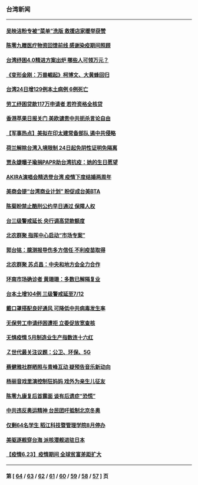### 台湾新闻
---
#### [吴映洁粉专被“菜单”洗版 救援店家暖举获赞](../../pages/ncid1349361/n13043593.md) 
#### [陈零九赠医疗物资回馈前线 感谢染疫期间照顾](../../pages/ncid1349361/n13044013.md) 
#### [台湾纾困4.0精进方案出炉 哪些人可领万元？](../../pages/ncid1349361/n13044044.md) 
#### [《变形金刚：万兽崛起》柯博文、大黄蜂回归](../../pages/ncid1349361/n13043954.md) 
#### [台湾24日增129例本土病例 6例死亡](../../pages/ncid1349361/n13043898.md) 
#### [劳工纾困贷款117万申请者 若符资格全核贷](../../pages/ncid1349361/n13043478.md) 
#### [香港苹果日报关门 美欧谴责中共扼杀言论自由](../../pages/ncid1349361/n13043528.md) 
#### [【军事热点】美拟在印太建常备部队 遏中共侵略](../../pages/ncid1349361/n13040189.md) 
#### [荷兰解除台湾入境限制 24日起免阴性证明免隔离](../../pages/ncid1349361/n13043319.md) 
#### [贾永婕曝子瑜捐PAPR助台湾抗疫：她的生日愿望](../../pages/ncid1349361/n13042428.md) 
#### [AKIRA演唱会精选登台湾 疫情下度结婚两周年](../../pages/ncid1349361/n13042066.md) 
#### [美商会提“台湾商业计划” 盼促成台美BTA](../../pages/ncid1349361/n13041941.md) 
#### [陈菊盼禁止酷刑公约早日通过 保障人权](../../pages/ncid1349361/n13041939.md) 
#### [台三级警戒延长 央行调高贷款额度](../../pages/ncid1349361/n13042027.md) 
#### [北农群聚 指挥中心启动“市场专案”](../../pages/ncid1349361/n13042030.md) 
#### [郭台铭：臆测报导伤多方信任 不利疫苗取得](../../pages/ncid1349361/n13042036.md) 
#### [北农群聚 苏贞昌：中央和地方会全力合作](../../pages/ncid1349361/n13042040.md) 
#### [环南市场确诊者 黄珊珊：多数已解隔复业](../../pages/ncid1349361/n13042042.md) 
#### [台本土增104例 三级警戒延至7/12](../../pages/ncid1349361/n13042047.md) 
#### [戴口罩搭配良好通风 可降低中共病毒发生率](../../pages/ncid1349361/n13042053.md) 
#### [无保劳工申请纾困遭拒 立委促放宽查核](../../pages/ncid1349361/n13042055.md) 
#### [无惧疫情 5月制造业生产指数连十六红](../../pages/ncid1349361/n13041951.md) 
#### [Ｚ世代最关注议题：公卫、环保、5G](../../pages/ncid1349361/n13041961.md) 
#### [蔡健雅社群晒照与青峰互动 疑预告音乐新动向](../../pages/ncid1349361/n13041562.md) 
#### [杨丽音戏里演控制狂妈妈 戏外为亲生儿征友](../../pages/ncid1349361/n13041353.md) 
#### [陈零九康复后首露面 谈有后遗症“恐慌”](../../pages/ncid1349361/n13041118.md) 
#### [中共违反奥运精神 台民团吁抵制北京冬奥](../../pages/ncid1349361/n13041881.md) 
#### [仅剩64名学生 稻江科技暨管理学院8月停办](../../pages/ncid1349361/n13041970.md) 
#### [美驱逐舰穿台海 派核潜舰进驻日本](../../pages/ncid1349361/n13041879.md) 
#### [【疫情6.23】疫情期间 全球贫富差距扩大](../../pages/ncid1349361/n13041368.md) 

---
#### 第 [ [64](./64.md) / [63](./63.md) / [62](./62.md) / [61](./61.md) / [60](./60.md) / [59](./59.md) / [58](./58.md) / [57](./57.md) ] 页
